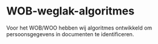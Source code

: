 # WOB-weglak-algoritmes
Voor het WOB/WOO hebben wij algoritmes ontwikkeld om persoonsgegevens in documenten te identificeren.
